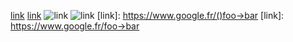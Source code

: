 [link](https://www.google.fr/()foo->bar)
[link](https://www.google.fr/foo->bar)
![link](https://www.google.fr/()foo->bar)
![link](https://www.google.fr/foo->bar)
[link]: https://www.google.fr/()foo->bar
[link]: https://www.google.fr/foo->bar